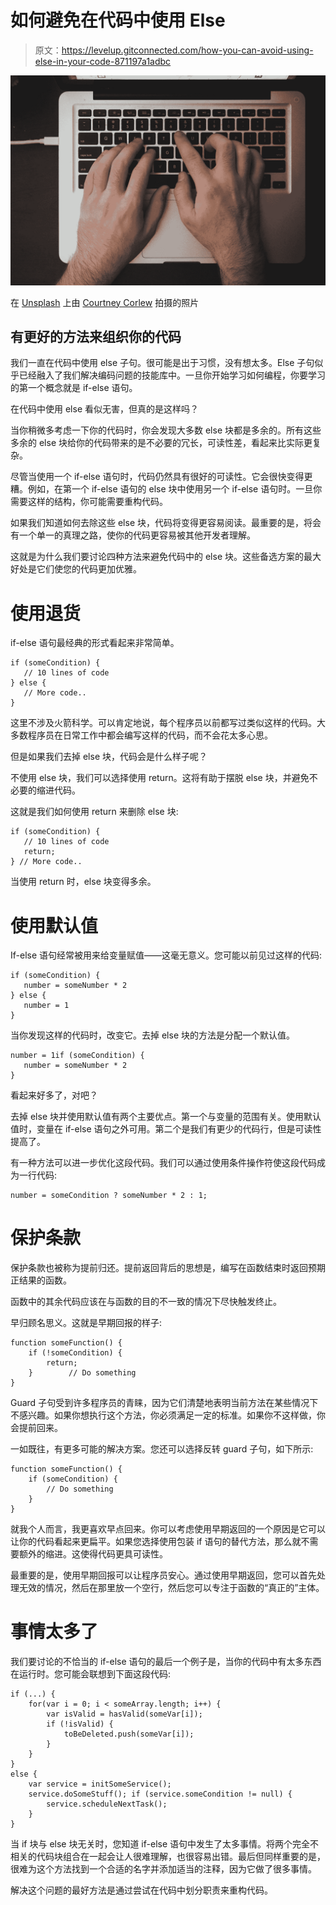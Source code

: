 # 如何避免在代码中使用 Else

> 原文：<https://levelup.gitconnected.com/how-you-can-avoid-using-else-in-your-code-871197a1adbc>

![](img/3ab301f767fbce0d377e8444934f2ff9.png)

在 [Unsplash](https://unsplash.com?utm_source=medium&utm_medium=referral) 上由 [Courtney Corlew](https://unsplash.com/@courtneycorlew?utm_source=medium&utm_medium=referral) 拍摄的照片

## 有更好的方法来组织你的代码

我们一直在代码中使用 else 子句。很可能是出于习惯，没有想太多。Else 子句似乎已经融入了我们解决编码问题的技能库中。一旦你开始学习如何编程，你要学习的第一个概念就是 if-else 语句。

在代码中使用 else 看似无害，但真的是这样吗？

当你稍微多考虑一下你的代码时，你会发现大多数 else 块都是多余的。所有这些多余的 else 块给你的代码带来的是不必要的冗长，可读性差，看起来比实际更复杂。

尽管当使用一个 if-else 语句时，代码仍然具有很好的可读性。它会很快变得更糟。例如，在第一个 if-else 语句的 else 块中使用另一个 if-else 语句时。一旦你需要这样的结构，你可能需要重构代码。

如果我们知道如何去除这些 else 块，代码将变得更容易阅读。最重要的是，将会有一个单一的真理之路，使你的代码更容易被其他开发者理解。

这就是为什么我们要讨论四种方法来避免代码中的 else 块。这些备选方案的最大好处是它们使您的代码更加优雅。

# 使用退货

if-else 语句最经典的形式看起来非常简单。

```
if (someCondition) {
   // 10 lines of code
} else {
   // More code..
}
```

这里不涉及火箭科学。可以肯定地说，每个程序员以前都写过类似这样的代码。大多数程序员在日常工作中都会编写这样的代码，而不会花太多心思。

但是如果我们去掉 else 块，代码会是什么样子呢？

不使用 else 块，我们可以选择使用 return。这将有助于摆脱 else 块，并避免不必要的缩进代码。

这就是我们如何使用 return 来删除 else 块:

```
if (someCondition) {
   // 10 lines of code
   return;
} // More code..
```

当使用 return 时，else 块变得多余。

# 使用默认值

If-else 语句经常被用来给变量赋值——这毫无意义。您可能以前见过这样的代码:

```
if (someCondition) {
   number = someNumber * 2
} else {
   number = 1
}
```

当你发现这样的代码时，改变它。去掉 else 块的方法是分配一个默认值。

```
number = 1if (someCondition) {
   number = someNumber * 2
}
```

看起来好多了，对吧？

去掉 else 块并使用默认值有两个主要优点。第一个与变量的范围有关。使用默认值时，变量在 if-else 语句之外可用。第二个是我们有更少的代码行，但是可读性提高了。

有一种方法可以进一步优化这段代码。我们可以通过使用条件操作符使这段代码成为一行代码:

```
number = someCondition ? someNumber * 2 : 1;
```

# 保护条款

保护条款也被称为提前归还。提前返回背后的思想是，编写在函数结束时返回预期正结果的函数。

函数中的其余代码应该在与函数的目的不一致的情况下尽快触发终止。

早归顾名思义。这就是早期回报的样子:

```
function someFunction() {
    if (!someCondition) {
        return;
    }        // Do something
}
```

Guard 子句受到许多程序员的青睐，因为它们清楚地表明当前方法在某些情况下不感兴趣。如果你想执行这个方法，你必须满足一定的标准。如果你不这样做，你会提前回来。

一如既往，有更多可能的解决方案。您还可以选择反转 guard 子句，如下所示:

```
function someFunction() {
    if (someCondition) {
        // Do something
    }
}
```

就我个人而言，我更喜欢早点回来。你可以考虑使用早期返回的一个原因是它可以让你的代码看起来更扁平。如果您选择使用包装 if 语句的替代方法，那么就不需要额外的缩进。这使得代码更具可读性。

最重要的是，使用早期回报可以让程序员安心。通过使用早期返回，您可以首先处理无效的情况，然后在那里放一个空行，然后您可以专注于函数的“真正的”主体。

# 事情太多了

我们要讨论的不恰当的 if-else 语句的最后一个例子是，当你的代码中有太多东西在运行时。您可能会联想到下面这段代码:

```
if (...) {
    for(var i = 0; i < someArray.length; i++) {
        var isValid = hasValid(someVar[i]);
        if (!isValid) {
            toBeDeleted.push(someVar[i]);
        }
    }
}
else {
    var service = initSomeService();
    service.doSomeStuff(); if (service.someCondition != null) {
        service.scheduleNextTask();
    }
}
```

当 if 块与 else 块无关时，您知道 if-else 语句中发生了太多事情。将两个完全不相关的代码块组合在一起会让人很难理解，也很容易出错。最后但同样重要的是，很难为这个方法找到一个合适的名字并添加适当的注释，因为它做了很多事情。

解决这个问题的最好方法是通过尝试在代码中划分职责来重构代码。